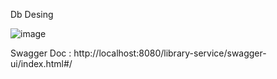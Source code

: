 Db Desing

![image](https://github.com/Gajith/library-service/assets/5626717/79a31ad7-00dc-4425-b57d-3b8d9f289939)

Swagger Doc :
http://localhost:8080/library-service/swagger-ui/index.html#/
